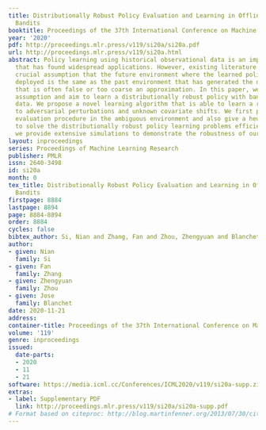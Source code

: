 ```yaml
---
title: Distributionally Robust Policy Evaluation and Learning in Offline Contextual
  Bandits
booktitle: Proceedings of the 37th International Conference on Machine Learning
year: '2020'
pdf: http://proceedings.mlr.press/v119/si20a/si20a.pdf
url: http://proceedings.mlr.press/v119/si20a.html
abstract: Policy learning using historical observational data is an important problem
  that has found widespread applications. However, existing literature rests on the
  crucial assumption that the future environment where the learned policy will be
  deployed is the same as the past environment that has generated the data{–}an assumption
  that is often false or too coarse an approximation. In this paper, we lift this
  assumption and aim to learn a distributionally robust policy with bandit observational
  data. We propose a novel learning algorithm that is able to learn a robust policy
  to adversarial perturbations and unknown covariate shifts. We first present a policy
  evaluation procedure in the ambiguous environment and also give a heuristic algorithm
  to solve the distributionally robust policy learning problems efficiently. Additionally,
  we provide extensive simulations to demonstrate the robustness of our policy.
layout: inproceedings
series: Proceedings of Machine Learning Research
publisher: PMLR
issn: 2640-3498
id: si20a
month: 0
tex_title: Distributionally Robust Policy Evaluation and Learning in Offline Contextual
  Bandits
firstpage: 8884
lastpage: 8894
page: 8884-8894
order: 8884
cycles: false
bibtex_author: Si, Nian and Zhang, Fan and Zhou, Zhengyuan and Blanchet, Jose
author:
- given: Nian
  family: Si
- given: Fan
  family: Zhang
- given: Zhengyuan
  family: Zhou
- given: Jose
  family: Blanchet
date: 2020-11-21
address: 
container-title: Proceedings of the 37th International Conference on Machine Learning
volume: '119'
genre: inproceedings
issued:
  date-parts:
  - 2020
  - 11
  - 21
software: https://media.icml.cc/Conferences/ICML2020/v119/si20a-supp.zip
extras:
- label: Supplementary PDF
  link: http://proceedings.mlr.press/v119/si20a/si20a-supp.pdf
# Format based on citeproc: http://blog.martinfenner.org/2013/07/30/citeproc-yaml-for-bibliographies/
---
```

